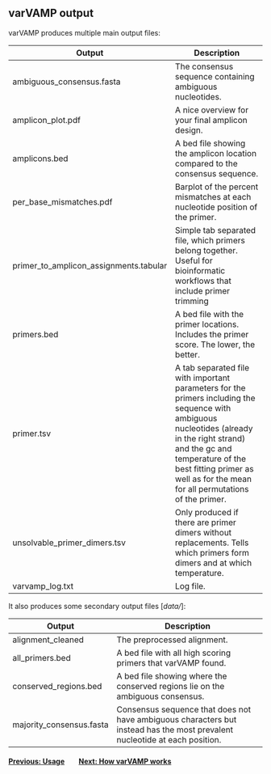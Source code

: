 ## varVAMP output

varVAMP produces multiple main output files:


| Output | Description |
| --- | --- |
| ambiguous_consensus.fasta | The consensus sequence containing ambiguous nucleotides. |
| amplicon_plot.pdf | A nice overview for your final amplicon design. |
| amplicons.bed | A bed file showing the amplicon location compared to the consensus sequence. |
| per_base_mismatches.pdf | Barplot of the percent mismatches at each nucleotide position of the primer. |
| primer_to_amplicon_assignments.tabular | Simple tab separated file, which primers belong together. Useful for bioinformatic workflows that include primer trimming |
| primers.bed | A bed file with the primer locations. Includes the primer score. The lower, the better. |
| primer.tsv | A tab separated file with important parameters for the primers including the sequence with ambiguous nucleotides (already in the right strand) and the gc and temperature of the best fitting primer as well as for the mean for all permutations of the primer. |
| unsolvable_primer_dimers.tsv | Only produced if there are primer dimers without replacements. Tells which primers form dimers and at which temperature.
| varvamp_log.txt | Log file. |


It also produces some secondary output files [*data/*]:

| Output | Description |
| --- | --- |
| alignment_cleaned | The preprocessed alignment. |
| all_primers.bed | A bed file with all high scoring primers that varVAMP found. |
| conserved_regions.bed | A bed file showing where the conserved regions lie on the ambiguous consensus. |
| majority_consensus.fasta | Consensus sequence that does not have ambiguous characters but instead has the most prevalent nucleotide at each position. |

#### [Previous: Usage](./usage.md)&emsp;&emsp;[Next: How varVAMP works](./how_varvamp_works.md)
